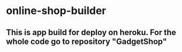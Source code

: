 # online-shop-builder
## This is app build for deploy on heroku. For the whole code go to repository "GadgetShop"
